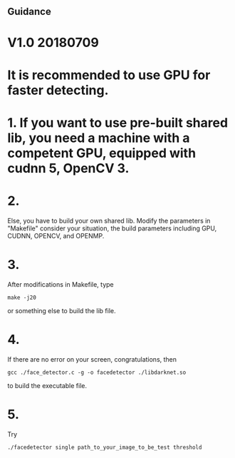 ##                            Guidance
#                            V1.0 20180709
# It is recommended to use GPU for faster detecting.
# 1. If you want to use pre-built shared lib, you need a machine with a competent GPU, equipped with cudnn 5, OpenCV 3.

# 2.
Else, you have to build your own shared lib. Modify the parameters in "Makefile" consider your situation, the build parameters including GPU, CUDNN, OPENCV, and OPENMP.

# 3.
After modifications in Makefile, type
```shell
make -j20
```
or something else to build the lib file.

# 4.
If there are no error on your screen, congratulations, then
```shell
gcc ./face_detector.c -g -o facedetector ./libdarknet.so
```
to build the executable file.

# 5.
Try
```shell
./facedetector single path_to_your_image_to_be_test threshold
```
